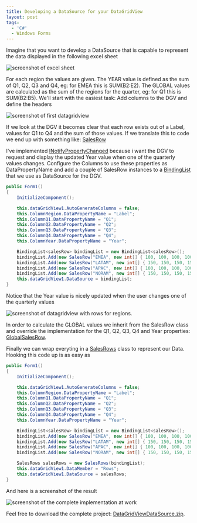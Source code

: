 ```yaml
---
title: Developing a DataSource for your DataGridView
layout: post
tags:
  - 'C#'
  - Windows Forms
---
```

Imagine that you want to develop a DataSource that is capable to represent the data displayed in the following excel sheet

![screenshot of excel sheet](http://www.timvw.be/wp-content/images/dgv-ds-1.gif)

For each region the values are given. The YEAR value is defined as the sum of Q1, Q2, Q3 and Q4, eg: for EMEA this is SUM(B2:E2). The GLOBAL values are calculated as the sum of the regions for the quarter, eg: for Q1 this is SUM(B2:B5). We'll start with the easiest task: Add columns to the DGV and define the headers

![screenshot of first datagridview](http://www.timvw.be/wp-content/images/dgv-ds-2.gif)

If we look at the DGV it becomes clear that each row exists out of a Label, values for Q1 to Q4 and the sum of those values. If we translate this to code we end up with something like: [SalesRow](http://www.timvw.be/wp-content/code/csharp/SalesRow.txt)

I've implemented [INotifyPropertyChanged](http://msdn2.microsoft.com/en-us/library/system.componentmodel.inotifypropertychanged.aspx) because i want the DGV to request and display the updated Year value when one of the quarterly values changes. Configure the Columns to use these properties as DataPropertyName and add a couple of SalesRow instances to a [BindingList](http://msdn2.microsoft.com/en-us/library/ms132679.aspx) that we use as DataSource for the DGV.

```csharp
public Form1()
{
	InitializeComponent();

	this.dataGridView1.AutoGenerateColumns = false;
	this.ColumnRegion.DataPropertyName = "Label";
	this.ColumnQ1.DataPropertyName = "Q1";
	this.ColumnQ2.DataPropertyName = "Q2";
	this.ColumnQ3.DataPropertyName = "Q3";
	this.ColumnQ4.DataPropertyName = "Q4";
	this.ColumnYear.DataPropertyName = "Year";

	BindingList<salesRow> bindingList = new BindingList<salesRow>();
	bindingList.Add(new SalesRow("EMEA", new int[] { 100, 100, 100, 100 }));
	bindingList.Add(new SalesRow("LATAM", new int[] { 150, 150, 150, 150 }));
	bindingList.Add(new SalesRow("APAC", new int[] { 100, 100, 100, 100 }));
	bindingList.Add(new SalesRow("NORAM", new int[] { 150, 150, 150, 150 }));
	this.dataGridView1.DataSource = bindingList;
}
```

Notice that the Year value is nicely updated when the user changes one of the quarterly values

![screenshot of datagridview with rows for regions.](http://www.timvw.be/wp-content/images/dgv-ds-3.gif)

In order to calculate the GLOBAL values we inherit from the SalesRow class and override the implementation for the Q1, Q2, Q3, Q4 and Year properties: [GlobalSalesRow](http://www.timvw.be/wp-content/code/csharp/GlobalSalesRow.txt).

Finally we can wrap everyting in a [SalesRows](http://www.timvw.be/wp-content/code/csharp/SalesRows.txt) class to represent our Data. Hooking this code up is as easy as

```csharp
public Form1()
{
	InitializeComponent();

	this.dataGridView1.AutoGenerateColumns = false;
	this.ColumnRegion.DataPropertyName = "Label";
	this.ColumnQ1.DataPropertyName = "Q1";
	this.ColumnQ2.DataPropertyName = "Q2";
	this.ColumnQ3.DataPropertyName = "Q3";
	this.ColumnQ4.DataPropertyName = "Q4";
	this.ColumnYear.DataPropertyName = "Year";

	BindingList<salesRow> bindingList = new BindingList<salesRow>();
	bindingList.Add(new SalesRow("EMEA", new int[] { 100, 100, 100, 100 }));
	bindingList.Add(new SalesRow("LATAM", new int[] { 150, 150, 150, 150 }));
	bindingList.Add(new SalesRow("APAC", new int[] { 100, 100, 100, 100 }));
	bindingList.Add(new SalesRow("NORAM", new int[] { 150, 150, 150, 150 }));

	SalesRows salesRows = new SalesRows(bindingList);
	this.dataGridView1.DataMember = "Rows";
	this.dataGridView1.DataSource = salesRows;
}
```

And here is a screenshot of the result

![screenshot of the complete implementation at work](http://www.timvw.be/wp-content/images/dgv-ds-4.gif)

Feel free to download the complete project: [DataGridViewDataSource.zip](http://www.timvw.be/wp-content/code/csharp/DataGridViewDataSource.zip).
